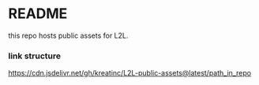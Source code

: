 # README
this repo hosts public assets for L2L.

### link structure
https://cdn.jsdelivr.net/gh/kreatinc/L2L-public-assets@latest/path_in_repo
